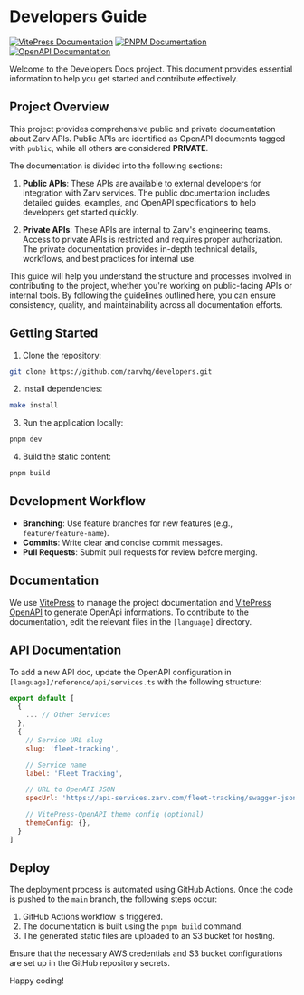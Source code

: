 # Developers Guide

[![VitePress Documentation](https://img.shields.io/badge/vitepress-1.6.3-blue)](https://vitepress.dev/)
[![PNPM Documentation](https://img.shields.io/badge/pnpm-10.2.0-orange)](https://pnpm.io/)
[![OpenAPI Documentation](https://img.shields.io/badge/openapi-3.0-green)](https://swagger.io/specification/)

Welcome to the Developers Docs project. This document provides essential information to help you get started and contribute effectively.

## Project Overview

This project provides comprehensive public and private documentation about Zarv APIs. Public APIs are identified as OpenAPI documents tagged with `public`, while all others are considered **PRIVATE**.

The documentation is divided into the following sections:

1. **Public APIs**: These APIs are available to external developers for integration with Zarv services. The public documentation includes detailed guides, examples, and OpenAPI specifications to help developers get started quickly.

2. **Private APIs**: These APIs are internal to Zarv's engineering teams. Access to private APIs is restricted and requires proper authorization. The private documentation provides in-depth technical details, workflows, and best practices for internal use.

This guide will help you understand the structure and processes involved in contributing to the project, whether you're working on public-facing APIs or internal tools. By following the guidelines outlined here, you can ensure consistency, quality, and maintainability across all documentation efforts.

## Getting Started

1. Clone the repository:

  ```bash
  git clone https://github.com/zarvhq/developers.git
  ```

2. Install dependencies:

  ```bash
  make install
  ```

3. Run the application locally:

  ```bash
  pnpm dev
  ```

4. Build the static content:

  ```bash
  pnpm build
  ```

## Development Workflow

- **Branching**: Use feature branches for new features (e.g., `feature/feature-name`).
- **Commits**: Write clear and concise commit messages.
- **Pull Requests**: Submit pull requests for review before merging.

## Documentation

We use [VitePress](https://vitepress.dev/) to manage the project documentation and [VitePress OpenAPI](https://vitepress-openapi.vercel.app) to generate OpenApi informations. To contribute to the documentation, edit the relevant files in the `[language]` directory.

## API Documentation

To add a new API doc, update the OpenAPI configuration in `[language]/reference/api/services.ts` with the following structure:

```javascript
export default [
  {
    ... // Other Services
  },
  {
    // Service URL slug
    slug: 'fleet-tracking',

    // Service name
    label: 'Fleet Tracking',

    // URL to OpenAPI JSON
    specUrl: 'https://api-services.zarv.com/fleet-tracking/swagger-json',

    // VitePress-OpenAPI theme config (optional)
    themeConfig: {},
  }
]
```

## Deploy

The deployment process is automated using GitHub Actions. Once the code is pushed to the `main` branch, the following steps occur:

1. GitHub Actions workflow is triggered.
2. The documentation is built using the `pnpm build` command.
3. The generated static files are uploaded to an S3 bucket for hosting.

Ensure that the necessary AWS credentials and S3 bucket configurations are set up in the GitHub repository secrets.

Happy coding!
